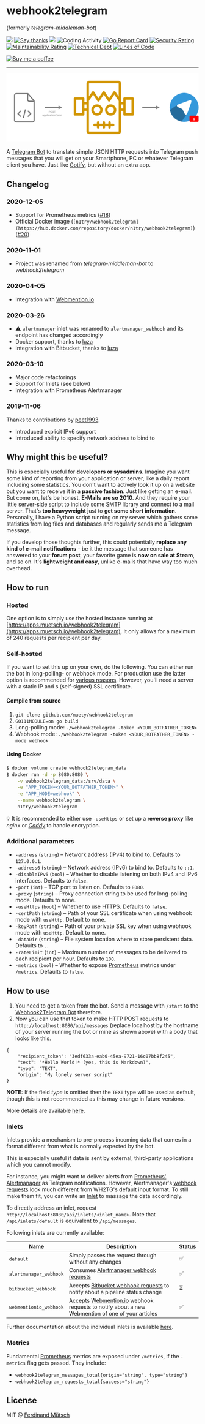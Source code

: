 # webhook2telegram
(formerly _telegram-middleman-bot_)

[![](http://img.shields.io/liberapay/receives/muety.svg?logo=liberapay)](https://liberapay.com/muety/)
[![Say thanks](https://badges.fw-web.space/badge/SayThanks.io-%E2%98%BC-1EAEDB.svg)](https://saythanks.io/to/n1try)
![](https://badges.fw-web.space/github/license/muety/webhook2telegram)
![Coding Activity](https://badges.fw-web.space/endpoint?url=https://wakapi.dev/api/compat/shields/v1/n1try/interval:any/project:webhook2telegram&color=blue)
[![Go Report Card](https://goreportcard.com/badge/github.com/muety/webhook2telegram)](https://goreportcard.com/report/github.com/muety/telegram-middleman-bot)
[![Security Rating](https://sonarcloud.io/api/project_badges/measure?project=muety_telegram-middleman-bot&metric=security_rating)](https://sonarcloud.io/dashboard?id=muety_telegram-middleman-bot)
[![Maintainability Rating](https://sonarcloud.io/api/project_badges/measure?project=muety_telegram-middleman-bot&metric=sqale_rating)](https://sonarcloud.io/dashboard?id=muety_telegram-middleman-bot)
[![Technical Debt](https://sonarcloud.io/api/project_badges/measure?project=muety_telegram-middleman-bot&metric=sqale_index)](https://sonarcloud.io/dashboard?id=muety_telegram-middleman-bot)
[![Lines of Code](https://sonarcloud.io/api/project_badges/measure?project=muety_telegram-middleman-bot&metric=ncloc)](https://sonarcloud.io/dashboard?id=muety_telegram-middleman-bot)

[![Buy me a coffee](https://www.buymeacoffee.com/assets/img/custom_images/orange_img.png)](https://buymeacoff.ee/n1try)

---

![](views/static/logo.png)

A [Telegram Bot](https://telegram.me/MiddleManBot) to translate simple JSON HTTP requests into Telegram push messages that you will get on your Smartphone, PC or whatever Telegram client you have. Just like [Gotify](https://gotify.net/), but without an extra app.

## Changelog
### 2020-12-05
* Support for Prometheus metrics ([#18](https://github.com/muety/webhook2telegram/issues/18))
* Official Docker image (`[n1try/webhook2telegram](https://hub.docker.com/repository/docker/n1try/webhook2telegram)`) ([#20](https://github.com/muety/webhook2telegram/issues/20))

### 2020-11-01
* Project was renamed from _telegram-middleman-bot_ to _webhook2telegram_

### 2020-04-05
* Integration with [Webmention.io](https://webmention.io)

### 2020-03-26
* ⚠️ `alertmanager` inlet was renamed  to `alertmanager_webhook` and its endpoint has changed accordingly
* Docker support, thanks to [luza](https://github.com/luza)
* Integration with Bitbucket, thanks to [luza](https://github.com/luza)

### 2020-03-10
* Major code refactorings
* Support for Inlets (see below)
* Integration with Prometheus Alertmanager

### 2019-11-06
Thanks to contributions by [peet1993](https://github.com/peet1993).
* Introduced explicit IPv6 support 
* Introduced ability to specify network address to bind to

## Why might this be useful?
This is especially useful for __developers or sysadmins__. Imagine you want some kind of reporting from your application or server, like a daily report including some statistics. You don't want to actively look it up on a website but you want to receive it in a __passive fashion__. Just like getting an e-mail. But come on, let's be honest. __E-Mails are so 2010__. And they require your little server-side script to include some SMTP library and connect to a mail server. That's __too heavyweight__ just to __get some short information__. Personally, I have a Python script running on my server which gathers some statistics from log files and databases and regularly sends me a Telegram message.

If you develop those thoughts further, this could potentially __replace any kind of e-mail notifications__ - be it the message that someone has answered to your __forum post__, your favorite game is __now on sale at Steam__, and so on. It's __lightweight and easy__, unlike e-mails that have way too much overhead.

## How to run
### Hosted
One option is to simply use the hosted instance running at [https://apps.muetsch.io/webhook2telegram](https://apps.muetsch.io/webhook2telegram).  It only allows for a maximum of 240 requests per recipient per day. 

### Self-hosted
If you want to set this up on your own, do the following. You can either run the bot in long-polling- or webhook mode. For production use the latter option is recommended for [various reasons](https://core.telegram.org/bots/webhooks). However, you'll need a server with a static IP and s (self-signed) SSL certificate.

#### Compile from source
1. `git clone github.com/muety/webhook2telegram`
1. `GO111MODULE=on go build`
1. Long-polling mode: `./webhook2telegram -token <YOUR_BOTFATHER_TOKEN>`
1. Webhook mode: `./webhook2telegram -token <YOUR_BOTFATHER_TOKEN> -mode webhook`

#### Using Docker
```bash
$ docker volume create webhook2telegram_data
$ docker run -d -p 8080:8080 \
    -v webhook2telegram_data:/srv/data \
    -e "APP_TOKEN=<YOUR_BOTFATHER_TOKEN>" \
    -e "APP_MODE=webhook" \
    --name webhook2telegram \
    n1try/webhook2telegram
```

💡 It is recommended to either use `-useHttps` or set up a __reverse proxy__ like _nginx_ or [_Caddy_](https://caddyserver.com) to handle encryption.

### Additional parameters
* `-address` (`string`) – Network address (IPv4) to bind to. Defaults to `127.0.0.1`.
* `-address6` (`string`) – Network address (IPv6) to bind to. Defaults to `::1`.
* `-disableIPv6` (`bool`) – Whether to disable listening on both IPv4 and IPv6 interfaces. Defaults to `false`.
* `-port` (`int`) – TCP port to listen on. Defaults to `8080`.
* `-proxy` (`string`) – Proxy connection string to be used for long-polling mode. Defaults to none.
* `-useHttps` (`bool`) – Whether to use HTTPS. Defaults to `false`.
* `-certPath` (`string`) – Path of your SSL certificate when using webhook mode with `useHttp`. Default to none.
* `-keyPath` (`string`) – Path of your private SSL key when using webhook mode with `useHttp`. Default to none.
* `-dataDir` (`string`) – File system location where to store persistent data. Defaults to `.`.
* `-rateLimit` (`int`) – Maximum number of messages to be delivered to each recipient per hour. Defaults to `100`.
* `-metrics` (`bool`) – Whether to expose [Prometheus](https://prometheus.io) metrics under `/metrics`. Defaults to `false`.

## How to use
1. You need to get a token from the bot. Send a message with `/start` to the [Webhook2Telegram Bot](https://telegram.me/MiddleManBot) therefore.
2. Now you can use that token to make HTTP POST requests to `http://localhost:8080/api/messages` (replace localhost by the hostname of your server running the bot or mine as shown above) with a body that looks like this.

```
{
	"recipient_token": "3edf633a-eab0-45ea-9721-16c07bb8f245",
	"text": "*Hello World!* (yes, this is Markdown)",
	"type": "TEXT",
	"origin": "My lonely server script"
}
```

**NOTE:** If the field *type* is omitted then the `TEXT` type will be used as default, though this is not recommended as this may change in future versions.

More details are available [here](/inlets).

### Inlets
Inlets provide a mechanism to pre-process incoming data that comes in a format different from what is normally expected by the bot. 

This is especially useful if data is sent by external, third-party applications which you cannot modify.

For instance, you might want to deliver alerts from [Prometheus' Alertmanager](https://prometheus.io/docs/alerting/alertmanager/) as Telegram notifications. However, Alertmanager's [webhook requests](https://prometheus.io/docs/alerting/configuration/#webhook_config) look much different from WH2TG's default input format. To still make them fit, you can write an [Inlet](/inlets) to massage the data accordingly.

To directly address an inlet, request `http://localhost:8080/api/inlets/<inlet_name>`. Note that `/api/inlets/default` is equivalent to `/api/messages`.

Following inlets are currently available:

| Name         | Description                                                                                                 | Status |
|--------------|-------------------------------------------------------------------------------------------------------------|--------|
| `default`      | Simply passes the request through without any changes                                                       | ✅      |
| `alertmanager_webhook` | Consumes [Alertmanager webhook requests](https://prometheus.io/docs/alerting/configuration/#webhook_config) | ✅      |
| `bitbucket_webhook` | Accepts [Bitbucket webhook requests](https://confluence.atlassian.com/bitbucket/tutorial-create-and-trigger-a-webhook-747606432.html) to notify about a pipeline status change | ⏳      |
| `webmentionio_webhook` | Accepts [Webmention.io](https://webmention.io/) webhook requests to notify about a new Webmention of one of your articles | ✅      |

Further documentation about the individual inlets is available [here](/inlets).

### Metrics
Fundamental [Prometheus](https://prometheus) metrics are exposed under `/metrics`, if the `-metrics` flag gets passed. They include:
* `webhook2telegram_messages_total{origin="string", type="string"}` 
* `webhook2telegram_requests_total{success="string"}` 

## License
MIT @ [Ferdinand Mütsch](https://muetsch.io)
